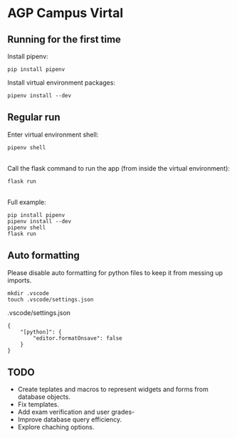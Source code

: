 # AGP Campus Virtal

## Running for the first time
Install pipenv:
```
pip install pipenv
```

Install virtual environment packages:
```
pipenv install --dev
```

## Regular run
Enter virtual environment shell:
```
pipenv shell
```

\
Call the flask command to run the app (from inside the virtual environment):
```
flask run
```

\
Full example:
```
pip install pipenv
pipenv install --dev
pipenv shell
flask run
```


## Auto formatting
Please disable auto formatting for python files to keep it from messing up imports.

```
mkdir .vscode
touch .vscode/settings.json
```
.vscode/settings.json
```
{
    "[python]": {
        "editor.formatOnsave": false
    }
}
```

## TODO
- Create teplates and macros to represent widgets and forms from database objects.
- Fix templates.
- Add exam verification and user grades-
- Improve database query efficiency.
- Explore chaching options.